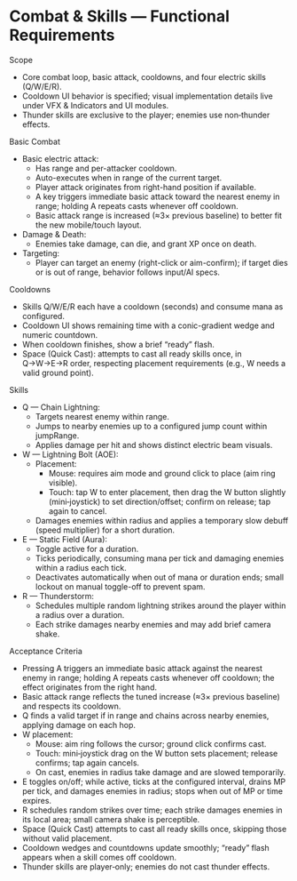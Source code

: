 # Combat & Skills — Functional Requirements

Scope
- Core combat loop, basic attack, cooldowns, and four electric skills (Q/W/E/R).
- Cooldown UI behavior is specified; visual implementation details live under VFX & Indicators and UI modules.
- Thunder skills are exclusive to the player; enemies use non‑thunder effects.

Basic Combat
- Basic electric attack:
  - Has range and per-attacker cooldown.
  - Auto-executes when in range of the current target.
  - Player attack originates from right-hand position if available.
  - A key triggers immediate basic attack toward the nearest enemy in range; holding A repeats casts whenever off cooldown.
  - Basic attack range is increased (≈3× previous baseline) to better fit the new mobile/touch layout.
- Damage & Death:
  - Enemies take damage, can die, and grant XP once on death.
- Targeting:
  - Player can target an enemy (right-click or aim-confirm); if target dies or is out of range, behavior follows input/AI specs.

Cooldowns
- Skills Q/W/E/R each have a cooldown (seconds) and consume mana as configured.
- Cooldown UI shows remaining time with a conic-gradient wedge and numeric countdown.
- When cooldown finishes, show a brief “ready” flash.
- Space (Quick Cast): attempts to cast all ready skills once, in Q→W→E→R order, respecting placement requirements (e.g., W needs a valid ground point).

Skills
- Q — Chain Lightning:
  - Targets nearest enemy within range.
  - Jumps to nearby enemies up to a configured jump count within jumpRange.
  - Applies damage per hit and shows distinct electric beam visuals.
- W — Lightning Bolt (AOE):
  - Placement:
    - Mouse: requires aim mode and ground click to place (aim ring visible).
    - Touch: tap W to enter placement, then drag the W button slightly (mini‑joystick) to set direction/offset; confirm on release; tap again to cancel.
  - Damages enemies within radius and applies a temporary slow debuff (speed multiplier) for a short duration.
- E — Static Field (Aura):
  - Toggle active for a duration.
  - Ticks periodically, consuming mana per tick and damaging enemies within a radius each tick.
  - Deactivates automatically when out of mana or duration ends; small lockout on manual toggle-off to prevent spam.
- R — Thunderstorm:
  - Schedules multiple random lightning strikes around the player within a radius over a duration.
  - Each strike damages nearby enemies and may add brief camera shake.

Acceptance Criteria
- Pressing A triggers an immediate basic attack against the nearest enemy in range; holding A repeats casts whenever off cooldown; the effect originates from the right hand.
- Basic attack range reflects the tuned increase (≈3× previous baseline) and respects its cooldown.
- Q finds a valid target if in range and chains across nearby enemies, applying damage on each hop.
- W placement:
  - Mouse: aim ring follows the cursor; ground click confirms cast.
  - Touch: mini‑joystick drag on the W button sets placement; release confirms; tap again cancels.
  - On cast, enemies in radius take damage and are slowed temporarily.
- E toggles on/off; while active, ticks at the configured interval, drains MP per tick, and damages enemies in radius; stops when out of MP or time expires.
- R schedules random strikes over time; each strike damages enemies in its local area; small camera shake is perceptible.
- Space (Quick Cast) attempts to cast all ready skills once, skipping those without valid placement.
- Cooldown wedges and countdowns update smoothly; “ready” flash appears when a skill comes off cooldown.
- Thunder skills are player‑only; enemies do not cast thunder effects.

